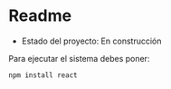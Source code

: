 <h1>Readme</h1>

- Estado del proyecto: En construcción

Para ejecutar el sistema debes poner:

```npm install react```
